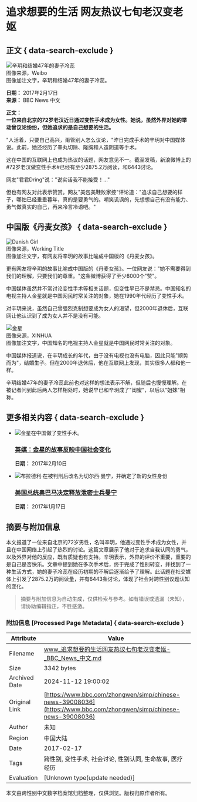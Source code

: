 # 追求想要的生活 网友热议七旬老汉变老妪

## 正文 { data-search-exclude }


![辛玥和结婚47年的妻子冷蕊](https://ichef.bbci.co.uk/ace/ws/640/cpsprodpb/1674C/production/_94708919_xinyue.jpg.webp)  
图像来源，Weibo  
图像加注文字，辛玥和结婚47年的妻子冷蕊。  

**日期：** 2017年2月17日  
**来源：** BBC News 中文  

**正文：**  
**一位来自北京的72岁老汉近日通过变性手术成为女性。她说，虽然外界对她的举动曾议论纷纷，但她追求的是自己想要的生活。**

"人活着，只要自己高兴，甭管别人怎么议论，"昨日完成手术的辛玥对中国媒体说。此前，她还经历了睾丸切除、隆胸和人造阴道等手术。

这在中国的互联网上也成为热议的话题，网友意见不一。截至发稿，新浪微博上的#72岁老汉做变性手术#已经有至少2875.2万阅读，和6443讨论。

网友"君君Dring"说："说实话我不能接受！…"

但也有网友对此表示赞赏。网友"美包美鞋败家控"评论道："追求自己想要的样子，哪怕已经垂垂暮年，真的是要勇气的。嘲笑讥讽的，先想想自己有没有能力、勇气做真实的自己，再来冷言冷语吧。"

## 中国版《丹麦女孩》 { data-search-exclude }

![Danish Girl](https://ichef.bbci.co.uk/ace/ws/640/cpsprodpb/D580/production/_87165645_cc23_sg03_01254.jpg.webp)  
图像来源，Working Title  
图像加注文字，有网友将辛玥的故事比喻成中国版的《丹麦女孩》。  

更有网友将辛玥的故事比喻成中国版的《丹麦女孩》。一位网友说："她不需要得到我们的理解，只要我们的尊重。"这条微博获得了至少8000个"赞"。

中国媒体虽然并不常讨论变性手术等相关话题，但变性早已不是禁忌。中国知名的电视主持人金星就是中国网民时常关注的对象，她在1990年代经历了变性手术。

对辛玥来说，虽然自己曾强烈克制想要成为女人的渴望，但2000年退休后，互联网让他认识到了成为女人并不是没有可能。

![金星](https://ichef.bbci.co.uk/ace/ws/640/cpsprodpb/29A9/production/_94256601_jinxing.jpg.webp)  
图像来源，XINHUA  
图像加注文字，中国知名的电视主持人金星就是中国网民时常关注的对象。  

中国媒体报道说，在辛玥成长的年代，由于没有电视也没有电脑，因此只能"顺势而为"，结婚生子。但在2000年退休后，他在互联网上发现，其实很多人都和他一样。

辛玥结婚47年的妻子冷蕊此前也对这样的想法表示不解，但随后也慢慢理解。在被记者问到此后两人怎样相处时，她说早已和辛玥成了"闺蜜"，以后以"姐妹"相称。  

## 更多相关内容 { data-search-exclude }

- ![金星在中国做了变性手术。](https://ichef.bbci.co.uk/ace/ws/660/cpsprodpb/50B9/production/_94256602_jinxing.jpg.webp)  
  ### [英媒：金星的故事反映中国社会变化](/zhongwen/simp/press-review-38932824)  
  **日期：** 2017年2月10日  

- ![布拉德利·在被判刑后改名为切尔西·曼宁，并确定了新的女性身份](https://ichef.bbci.co.uk/ace/ws/660/cpsprodpb/12AF1/production/_93592567_manning_ap976.jpg.webp)  
  ### [美国总统奥巴马决定释放泄密士兵曼宁](/zhongwen/simp/world-38658803)  
  **日期：** 2017年1月17日  

## 摘要与附加信息

<!-- tcd_abstract -->
本文报道了一位来自北京的72岁男性，名叫辛玥，他通过变性手术成为女性，并且在中国网络上引起了热烈的讨论。这篇文章展示了他对于追求自我认同的勇气，以及外界对他的反应，既有质疑也有支持。辛玥表示，外界的评价不重要，重要的是自己是否快乐。文章中提到她在多次手术后，终于完成了性别转变，并找到了一种生活方式，她的妻子冷蕊在经历初期的不解后逐渐给予了理解。此话题在社交媒体上引发了2875.2万的阅读量，并有6443条讨论，体现了社会对跨性别议题认知的变化。
<!-- tcd_abstract_end -->

> 摘要与附加信息为自动生成，仅供检索与参考。如有错误或遗漏（未知），请协助编辑指正，不胜感激。

### 附加信息 [Processed Page Metadata] { data-search-exclude }

| Attribute       | Value                                  |
|-----------------|----------------------------------------|
| Filename        | www_追求想要的生活网友热议七旬老汉变老妪-_BBC_News_中文.md                             |
| Size            | 3342 bytes                           |
| Archived Date   | 2024-11-12 19:00:02                             |
| Original Link   | [https://www.bbc.com/zhongwen/simp/chinese-news-39008036](https://www.bbc.com/zhongwen/simp/chinese-news-39008036)                       |
| Author          | 未知                               |
| Region          | 中国大陆                               |
| Date            | 2017-02-17                                 |
| Tags            | 跨性别, 变性手术, 社会讨论, 性别认同, 生命故事, 医疗经历                                 |
| Evaluation            | [Unknown type(update needed)]                                 |
<!-- tcd_table_end -->

本文由跨性别中文数字档案馆归档整理，仅供浏览。版权归原作者所有。
